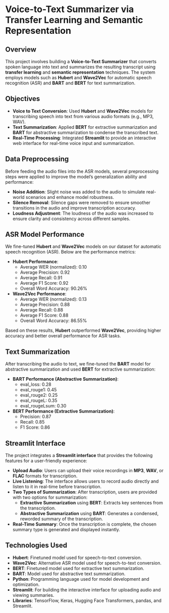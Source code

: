 <!DOCTYPE html>
<html lang="en">
<head>
  <meta charset="UTF-8">
  <meta name="viewport" content="width=device-width, initial-scale=1.0">
</head>
<body>
  <h1>Voice-to-Text Summarizer via Transfer Learning and Semantic Representation</h1>

  <h2>Overview</h2>
  <p>This project involves building a <b>Voice-to-Text Summarizer</b> that converts spoken language into text and summarizes the resulting transcript using <b>transfer learning</b> and <b>semantic representation</b> techniques. The system employs models such as <b>Hubert</b> and <b>Wave2Vec</b> for automatic speech recognition (ASR) and <b>BART</b> and <b>BERT</b> for text summarization.</p>

  <h2>Objectives</h2>
  <ul>
    <li><b>Voice to Text Conversion</b>: Used <b>Hubert</b> and <b>Wave2Vec</b> models for transcribing speech into text from various audio formats (e.g., MP3, WAV).</li>
    <li><b>Text Summarization</b>: Applied <b>BERT</b> for extractive summarization and <b>BART</b> for abstractive summarization to condense the transcribed text.</li>
    <li><b>Real-Time Processing</b>: Integrated <b>Streamlit</b> to provide an interactive web interface for real-time voice input and summarization.</li>
  </ul>

  <h2>Data Preprocessing</h2>
  <p>Before feeding the audio files into the ASR models, several preprocessing steps were applied to improve the model’s generalization ability and performance:</p>
  <ul>
    <li><b>Noise Addition</b>: Slight noise was added to the audio to simulate real-world scenarios and enhance model robustness.</li>
    <li><b>Silence Removal</b>: Silence gaps were removed to ensure smoother transitions in the audio and improve transcription accuracy.</li>
    <li><b>Loudness Adjustment</b>: The loudness of the audio was increased to ensure clarity and consistency across different samples.</li>
  </ul>

  <h2>ASR Model Performance</h2>
  <p>We fine-tuned <b>Hubert</b> and <b>Wave2Vec</b> models on our dataset for automatic speech recognition (ASR). Below are the performance metrics:</p>
  <ul>
    <li><b>Hubert Performance</b>:
      <ul>
        <li>Average WER (normalized): 0.10</li>
        <li>Average Precision: 0.92</li>
        <li>Average Recall: 0.91</li>
        <li>Average F1 Score: 0.92</li>
        <li>Overall Word Accuracy: 90.26%</li>
      </ul>
    </li>
    <li><b>Wave2Vec Performance</b>:
      <ul>
        <li>Average WER (normalized): 0.13</li>
        <li>Average Precision: 0.88</li>
        <li>Average Recall: 0.88</li>
        <li>Average F1 Score: 0.88</li>
        <li>Overall Word Accuracy: 86.55%</li>
      </ul>
    </li>
  </ul>
  <p>Based on these results, <b>Hubert</b> outperformed <b>Wave2Vec</b>, providing higher accuracy and better overall performance for ASR tasks.</p>

  <h2>Text Summarization</h2>
  <p>After transcribing the audio to text, we fine-tuned the <b>BART</b> model for abstractive summarization and used <b>BERT</b> for extractive summarization:</p>
  <ul>
    <li><b>BART Performance (Abstractive Summarization)</b>:
      <ul>
        <li>eval_loss: 0.28</li>
        <li>eval_rouge1: 0.45</li>
        <li>eval_rouge2: 0.25</li>
        <li>eval_rougeL: 0.35</li>
        <li>eval_rougeLsum: 0.30</li>
      </ul>
    </li>
    <li><b>BERT Performance (Extractive Summarization)</b>:
      <ul>
        <li>Precision: 0.87</li>
        <li>Recall: 0.85</li>
        <li>F1 Score: 0.86</li>
      </ul>
    </li>
  </ul>

  <h2>Streamlit Interface</h2>
  <p>The project integrates a <b>Streamlit interface</b> that provides the following features for a user-friendly experience:</p>
  <ul>
    <li><b>Upload Audio</b>: Users can upload their voice recordings in <b>MP3</b>, <b>WAV</b>, or <b>FLAC</b> formats for transcription.</li>
    <li><b>Live Listening</b>: The interface allows users to record audio directly and listen to it in real-time before transcription.</li>
    <li><b>Two Types of Summarization</b>: After transcription, users are provided with two options for summarization:
      <ul>
        <li><b>Extractive Summarization</b> using <b>BERT</b>: Extracts key sentences from the transcription.</li>
        <li><b>Abstractive Summarization</b> using <b>BART</b>: Generates a condensed, reworded summary of the transcription.</li>
      </ul>
    </li>
    <li><b>Real-Time Summary</b>: Once the transcription is complete, the chosen summary type is generated and displayed instantly.</li>
  </ul>

  <h2>Technologies Used</h2>
  <ul>
    <li><b>Hubert</b>: Finetuned model used for speech-to-text conversion.</li>
    <li><b>Wave2Vec</b>: Alternative ASR model used for speech-to-text conversion.</li>
    <li><b>BERT</b>: Finetuned model used for extractive text summarization.</li>
    <li><b>BART</b>: Model used for abstractive text summarization.</li>
    <li><b>Python</b>: Programming language used for model development and optimization.</li>
    <li><b>Streamlit</b>: For building the interactive interface for uploading audio and viewing summaries.</li>
    <li><b>Libraries</b>: TensorFlow, Keras, Hugging Face Transformers, pandas, and Streamlit.</li>
  </ul>

 

</body>
</html>
